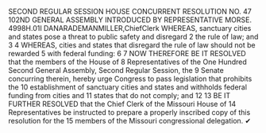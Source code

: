 SECOND REGULAR SESSION
HOUSE CONCURRENT
RESOLUTION NO. 47
102ND GENERAL ASSEMBLY
INTRODUCED BY REPRESENTATIVE MORSE.
4998H.01I DANARADEMANMILLER,ChiefClerk
WHEREAS, sanctuary cities and states pose a threat to public safety and disregard
2 the rule of law; and
3
4 WHEREAS, cities and states that disregard the rule of law should not be rewarded
5 with federal funding:
6
7 NOW THEREFORE BE IT RESOLVED that the members of the House of
8 Representatives of the One Hundred Second General Assembly, Second Regular Session, the
9 Senate concurring therein, hereby urge Congress to pass legislation that prohibits the
10 establishment of sanctuary cities and states and withholds federal funding from cities and
11 states that do not comply; and
12
13 BE IT FURTHER RESOLVED that the Chief Clerk of the Missouri House of
14 Representatives be instructed to prepare a properly inscribed copy of this resolution for the
15 members of the Missouri congressional delegation.
✔